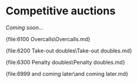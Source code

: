 # <a name="Competitive_auctions"> Competitive auctions

_Coming soon..._

{file:6100 Overcalls\Overcalls.md}

{file:6200 Take-out doubles\Take-out doubles.md}

{file:6300 Penalty doubles\Penalty doubles.md}

{file:6999 and coming later\and coming later.md}
